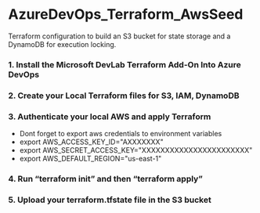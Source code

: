 # AzureDevOps_Terraform_AwsSeed
Terraform configuration to build an S3 bucket for state storage and a DynamoDB for execution locking. 

### 1. Install the Microsoft DevLab Terraform Add-On Into Azure DevOps

### 2. Create your Local Terraform files for S3, IAM, DynamoDB

### 3. Authenticate your local AWS and apply Terraform

- Dont forget to export aws credentials to environment variables
- export AWS_ACCESS_KEY_ID="AXXXXXXX"
- export AWS_SECRET_ACCESS_KEY="XXXXXXXXXXXXXXXXXXXXXXX"
- export AWS_DEFAULT_REGION="us-east-1"

### 4. Run “terraform init” and then “terraform apply”
### 5. Upload your terraform.tfstate file in the S3 bucket

